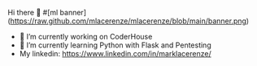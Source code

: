 Hi there 👋
#[ml banner] (https://raw.github.com/mlacerenze/mlacerenze/blob/main/banner.png)

- 💼 I’m currently working on CoderHouse
- 🐍 I’m currently learning Python with Flask and Pentesting
- My linkedin: https://www.linkedin.com/in/marklacerenze/
